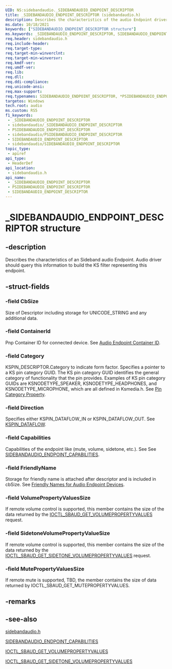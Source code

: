 ```yaml
---
UID: NS:sidebandaudio._SIDEBANDAUDIO_ENDPOINT_DESCRIPTOR
title: _SIDEBANDAUDIO_ENDPOINT_DESCRIPTOR (sidebandaudio.h)
description: Describes the characteristics of the audio Endpoint driver.
ms.date: 10/18/2021
keywords: ["SIDEBANDAUDIO_ENDPOINT_DESCRIPTOR structure"]
ms.keywords: _SIDEBANDAUDIO_ENDPOINT_DESCRIPTOR, SIDEBANDAUDIO_ENDPOINT_DESCRIPTOR, *PSIDEBANDAUDIO_ENDPOINT_DESCRIPTOR,
req.header: sidebandaudio.h
req.include-header: 
req.target-type: 
req.target-min-winverclnt: 
req.target-min-winversvr: 
req.kmdf-ver: 
req.umdf-ver: 
req.lib: 
req.dll: 
req.ddi-compliance: 
req.unicode-ansi: 
req.max-support: 
req.typenames: SIDEBANDAUDIO_ENDPOINT_DESCRIPTOR, *PSIDEBANDAUDIO_ENDPOINT_DESCRIPTOR
targetos: Windows
tech.root: audio
ms.custom: RS5
f1_keywords:
 - _SIDEBANDAUDIO_ENDPOINT_DESCRIPTOR
 - sidebandaudio/_SIDEBANDAUDIO_ENDPOINT_DESCRIPTOR
 - PSIDEBANDAUDIO_ENDPOINT_DESCRIPTOR
 - sidebandaudio/PSIDEBANDAUDIO_ENDPOINT_DESCRIPTOR
 - SIDEBANDAUDIO_ENDPOINT_DESCRIPTOR
 - sidebandaudio/SIDEBANDAUDIO_ENDPOINT_DESCRIPTOR
topic_type:
 - apiref
api_type:
 - HeaderDef
api_location:
 - sidebandaudio.h
api_name:
 - _SIDEBANDAUDIO_ENDPOINT_DESCRIPTOR
 - PSIDEBANDAUDIO_ENDPOINT_DESCRIPTOR
 - SIDEBANDAUDIO_ENDPOINT_DESCRIPTOR
---
```


# _SIDEBANDAUDIO_ENDPOINT_DESCRIPTOR structure


## -description

Describes the characteristics of an Sideband audio Endpoint. Audio driver should query this information to build the KS filter representing this endpoint.

## -struct-fields

### -field CbSize

Size of Descriptor including storage for UNICODE_STRING and any additional data.

### -field ContainerId

Pnp Container ID for connected device. See <a href="/windows-hardware/drivers/audio/audio-endpoint-container-id">Audio Endpoint Container ID</a>.

### -field Category

 KSPIN_DESCRIPTOR.Category to indicate form factor. Specifies a pointer to a KS pin category GUID. The KS pin category GUID identifies the general category of functionality that the pin provides. Examples of KS pin category GUIDs are KSNODETYPE_SPEAKER, KSNODETYPE_HEADPHONES, and KSNODETYPE_MICROPHONE, which are all defined in Ksmedia.h. See <a href="/windows-hardware/drivers/audio/pin-category-property">Pin Category Property</a>.

### -field Direction

Specifies either KSPIN_DATAFLOW_IN or KSPIN_DATAFLOW_OUT. See <a href="/windows-hardware/drivers/ddi/ks/ne-ks-kspin_dataflow">KSPIN_DATAFLOW</a>.

### -field Capabilities

 Capabilities of the endpoint like (mute, volume, sidetone, etc.). See See <a href="/windows-hardware/drivers/ddi/sidebandaudio/ns-sidebandaudio-_sidebandaudio_endpoint_capabilities">SIDEBANDAUDIO_ENDPOINT_CAPABILITIES</a>.

### -field FriendlyName

Storage for friendly name is attached after descriptor and is included in cbSize. See <a href="/windows-hardware/drivers/audio/friendly-names-for-audio-endpoint-devices">Friendly Names for Audio Endpoint Devices</a>.

### -field VolumePropertyValuesSize

If remote volume control is supported, this member contains the size of the data returned by the <a href="/windows-hardware/drivers/ddi/sidebandaudio/ni-sidebandaudio-ioctl_sbaud_get_volumepropertyvalues">IOCTL_SBAUD_GET_VOLUMEPROPERTYVALUES</a> request.

### -field SidetoneVolumePropertyValueSize

If remote volume control is supported, this member contains the size of the data returned by the <a href="/windows-hardware/drivers/ddi/sidebandaudio/ni-sidebandaudio-ioctl_sbaud_get_sidetone_volumepropertyvalues">IOCTL_SBAUD_GET_SIDETONE_VOLUMEPROPERTYVALUES</a> request.


### -field MutePropertyValuesSize

If remote mute is supported, TBD, the member contains the size of data returned by IOCTL_SBAUD_GET_MUTEPROPERTYVALUES.

## -remarks

## -see-also

[sidebandaudio.h](index.md)

<a href="/windows-hardware/drivers/ddi/sidebandaudio/ns-sidebandaudio-_sidebandaudio_endpoint_capabilities">SIDEBANDAUDIO_ENDPOINT_CAPABILITIES</a>

<a href="/windows-hardware/drivers/ddi/sidebandaudio/ni-sidebandaudio-ioctl_sbaud_get_volumepropertyvalues">IOCTL_SBAUD_GET_VOLUMEPROPERTYVALUES</a>

<a href="/windows-hardware/drivers/ddi/sidebandaudio/ni-sidebandaudio-ioctl_sbaud_get_sidetone_volumepropertyvalues">IOCTL_SBAUD_GET_SIDETONE_VOLUMEPROPERTYVALUES</a>

